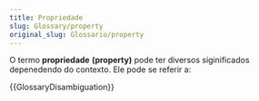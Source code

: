```yaml
---
title: Propriedade
slug: Glossary/property
original_slug: Glossario/property
---
```


O termo **propriedade** **(property)** pode ter diversos siginificados depenedendo do contexto. Ele pode se referir a:

{{GlossaryDisambiguation}}
